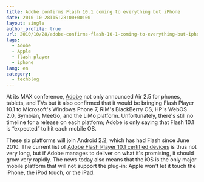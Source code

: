 ```yaml
---
title: Adobe confirms Flash 10.1 coming to everything but iPhone
date: 2010-10-28T15:28:00+00:00
layout: single
author_profile: true
url: 2010/10/28/adobe-confirms-flash-10-1-coming-to-everything-but-iphone/
tags:
  - Adobe
  - Apple
  - flash player
  - iphone
lang: en
category: 
  - techblog
---
```

At its MAX conference, [Adobe](http://www.businesswire.com/news/home/20101024005144/en/Adobe-Extends-AIR-Applications-Screens) not only announced Air 2.5 for phones, tablets, and TVs but it also confirmed that it would be bringing Flash Player 10.1 to Microsoft's Windows Phone 7, RIM's BlackBerry OS, HP's WebOS 2.0, Symbian, MeeGo, and the LiMo platform. Unfortunately, there's still no timeline for a release on each platform; Adobe is only saying that Flash 10.1 is “expected” to hit each mobile OS. 

These six platforms will join Android 2.2, which has had Flash since June 2010. The current list of [Adobe Flash Player 10.1 certified devices](http://www.adobe.com/flashplatform/supported_devices/smartphones.html) is thus not very long, but if Adobe manages to deliver on what it's promising, it should grow very rapidly. The news today also means that the iOS is the only major mobile platform that will not support the plug-in: Apple won't let it touch the iPhone, the iPod touch, or the iPad.